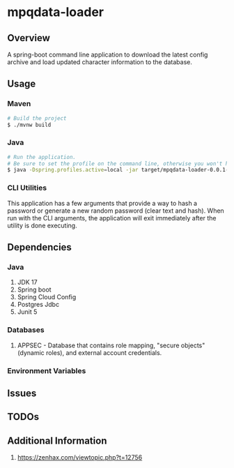 # mpqdata-loader

## Overview

A spring-boot command line application to download the latest config
archive and load updated character information to the database.

## Usage

### Maven

````bash
# Build the project
$ ./mvnw build
````

### Java

````bash
# Run the application.
# Be sure to set the profile on the command line, otherwise you won't have a data source.
$ java -Dspring.profiles.active=local -jar target/mpqdata-loader-0.0.1-SNAPSHOT.jar
````


### CLI Utilities

This application has a few arguments that provide a way to hash a password
or generate a new random password (clear text and hash). When run with the
CLI arguments, the application will exit immediately after the utility is
done executing.


## Dependencies

### Java

1. JDK 17
1. Spring boot
1. Spring Cloud Config
1. Postgres Jdbc
1. Junit 5

### Databases

1. APPSEC - Database that contains role mapping, "secure objects" (dynamic roles), and external account credentials.

### Environment Variables

## Issues

## TODOs


## Additional Information

1. https://zenhax.com/viewtopic.php?t=12756

